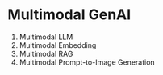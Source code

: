 # Multimodal GenAI

1. Multimodal LLM
2. Multimodal Embedding
3. Multimodal RAG
4. Multimodal Prompt-to-Image Generation
